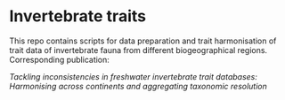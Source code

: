 # Invertebrate traits

This repo contains scripts for data preparation and trait harmonisation of trait data of invertebrate fauna from different biogeographical regions. Corresponding publication:

*Tackling inconsistencies in freshwater invertebrate trait databases: Harmonising across continents and aggregating taxonomic resolution*
